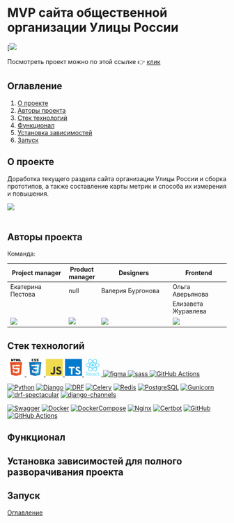 # MVP сайта общественной организации Улицы России

[![](https://tenor.com/bjINt.gif)

Посмотреть проект можно по этой ссылке 👉 [клик](streetrussia.github.io/frontend/)


## Оглавление <a id="contents"></a>

1. [О проекте](#about)
2. [Авторы проекта](#authors)
4. [Стек технологий](#tools)
5. [Функционал](#functional)
6. [Установка зависимостей](#installation)
7. [Запуск](#start)

## О проекте <a id="about"></a>

Доработка текущего раздела сайта организации Улицы России и сборка прототипов, а также составление карты метрик и способа их измерения и повышения. 

<img src="https://user-images.githubusercontent.com/74038190/221352995-5ac18bdf-1a19-4f99-bbb6-77559b220470.gif" width="450">
<br><br>

## Авторы проекта <a id="authors"></a>
Команда:


| Project manager     | Product manager     | Designers           | Frontend            | Backend             | 
|---------------------|---------------------|---------------------|---------------------|---------------------|
| Екатерина Пестова   | null                | Валерия Бургонова   |  Ольга Аверьянова   |  Максим Баринов     |
|                     |                     |                     | Елизавета Журавлева |  Андрей Иванов      |
| <img align="left" src="https://user-images.githubusercontent.com/74038190/236119160-976a0405-caa7-470c-9356-16d43402ea0a.gif" width="120"> | <img src="https://user-images.githubusercontent.com/74038190/212749171-b84692a8-2b04-4e3b-93ca-ac14705da224.gif" width="120"> | <img align="left" src="https://user-images.githubusercontent.com/74038190/213760705-0d5bf320-4f43-4352-b74b-0889ae726bf7.gif" width="150"> | <img align="left" src="https://user-images.githubusercontent.com/74038190/213760677-e45ca5f7-d1aa-4c2c-91e0-573819287304.gif" width="120"> | <img align="left" src="https://user-images.githubusercontent.com/74038190/212746035-d5c61762-973c-44c0-aec7-887f3b7690e3.gif" width="120"> |


## Стек технологий <a id="tools"></a>

<p align="left">
  <a href="https://www.w3.org/html/" target="_blank" rel="noreferrer">
    <img src="https://raw.githubusercontent.com/devicons/devicon/master/icons/html5/html5-original-wordmark.svg" alt="html5" width="40" height="40"/>
  </a>
  <a href="https://www.w3schools.com/css/" target="_blank" rel="noreferrer">
    <img src="https://raw.githubusercontent.com/devicons/devicon/master/icons/css3/css3-original-wordmark.svg" alt="css3" width="40" height="40"/>
  </a>
  <a href="https://developer.mozilla.org/en-US/docs/Web/JavaScript" target="_blank" rel="noreferrer">
    <img src="https://raw.githubusercontent.com/devicons/devicon/master/icons/javascript/javascript-original.svg" alt="javascript" width="40" height="40"/>
  </a>
  <a href="https://www.typescriptlang.org/" target="_blank" rel="noreferrer">
    <img src="https://raw.githubusercontent.com/devicons/devicon/master/icons/typescript/typescript-original.svg" alt="typescript" width="40" height="40"/>
  </a>
  <a href="https://reactjs.org/" target="_blank" rel="noreferrer">
    <img src="https://raw.githubusercontent.com/devicons/devicon/master/icons/react/react-original-wordmark.svg" alt="react" width="40" height="40"/>
  </a>
  <a href="https://www.figma.com/" target="_blank" rel="noreferrer">
    <img src="https://www.vectorlogo.zone/logos/figma/figma-icon.svg" alt="figma" width="40" height="40"/>
  </a>
<a href="https://sass-lang.com/" target="_blank" rel="noreferrer">
  <img src="https://www.vectorlogo.zone/logos/sass-lang/sass-lang-icon.svg" alt="sass" width="40" height="40"/>
</a>
<a href="https://github.com/features/actions" target="_blank" rel="noreferrer">
  <img src="https://github.githubassets.com/images/modules/logos_page/GitHub-Actions-icon.png" alt="GitHub Actions" width="40" height="40"/>
</a>
</p>


[![Python](https://img.shields.io/badge/Python-3.12-blue?style=for-the-badge&logo=Python)](https://www.python.org/)
[![Django](https://img.shields.io/badge/Django-%204.2-blue?style=for-the-badge&logo=django)](https://www.djangoproject.com/)
[![DRF](https://img.shields.io/badge/Django%20REST%20Framework-%203.14.0-blue?style=for-the-badge&logo=django)](https://www.django-rest-framework.org/)
[![Celery](https://img.shields.io/badge/Celery-%205.3.6-blue?style=for-the-badge&logo=celery)](https://docs.celeryq.dev/en/stable/)
[![Redis](https://img.shields.io/badge/Redis-%205.0.1-blue?style=for-the-badge&logo=redis)](https://redis.io/)
[![PostgreSQL](https://img.shields.io/badge/PostgreSQL-%2016-blue?style=for-the-badge&logo=PostgreSQL)]([https://www.postgresql.org/])
[![Gunicorn](https://img.shields.io/badge/Gunicorn-%2020.1.0-blue?style=for-the-badge&logo=gunicorn)](https://gunicorn.org/)
[![drf-spectacular](https://img.shields.io/badge/drf--spectacular-0.27.0-blue?style=for-the-badge)](https://drf-spectacular.readthedocs.io/)
[![django-channels](https://img.shields.io/badge/django--channels-4.0.0-blue?style=for-the-badge)](https://channels.readthedocs.io/)

[![Swagger](https://img.shields.io/badge/Swagger-4A154B?style=for-the-badge&logo=swagger&logoColor=Black)](https://swagger.io/)
[![Docker](https://img.shields.io/badge/Docker-white?style=for-the-badge&logo=docker&logoColor=White)](https://www.docker.com/)
[![DockerCompose](https://img.shields.io/badge/Docker_Compose-34567C?style=for-the-badge&logo=docsdotrs&logoColor=White)](https://docs.docker.com/compose/)
[![Nginx](https://img.shields.io/badge/Nginx-009639?style=for-the-badge&logo=nginx&logoColor=white)](https://nginx.org/)
[![Certbot](https://img.shields.io/badge/certbot-003A70?style=for-the-badge&logo=letsencrypt&logoColor=white)](https://certbot.eff.org/)
[![GitHub](https://img.shields.io/badge/GitHub-100000?style=for-the-badge&logo=github&logoColor=white)](https://docs.github.com/ru)
[![GitHub Actions](https://img.shields.io/badge/GitHub_Actions-2088FF?style=for-the-badge&logo=github-actions&logoColor=white)](https://docs.github.com/en/actions)

## Функционал<a id="functional"></a>


## Установка зависимостей для полного разворачивания проекта<a id="installation"></a>


## Запуск <a id="start"></a>



[Оглавление](#contents)
